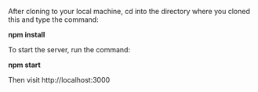 After cloning to your local machine, cd into the directory where you cloned this and type the command:

<b>npm install</b>

To start the server, run the command:

<b>npm start</b>

Then visit http://localhost:3000
